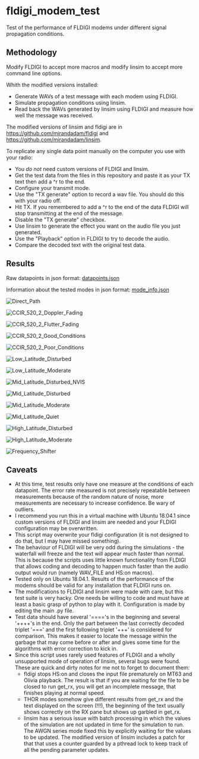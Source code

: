 # fldigi_modem_test
Test of the performance of FLDIGI modems under different signal propagation conditions.

## Methodology

Modify FLDIGI to accept more macros and modify linsim to accept more command line options.

Whith the modified versions installed:

* Generate WAVs of a test message with each modem using FLDIGI.
* Simulate propagation conditions using linsim.
* Read back the WAVs generated by linsim using FLDIGI and measure how well the message was received.

The modified versions of linsim and fldigi are in https://github.com/mirandadam/fldigi and https://github.com/mirandadam/linsim.


To replicate any single data point manually on the computer you use with your radio:
* You _do not_ need custom versions of FLDIGI and linsim.
* Get the test data from the files in this repository and paste it as your TX text then add a ^r to the end.
* Configure your transmit mode.
* Use the "TX generate" option to record a wav file. You should do this with your radio off.
* Hit TX. If you remembered to add a ^r to the end of the data FLDIGI will stop transmitting at the end of the message.
* Disable the "TX generate" checkbox.
* Use linsim to generate the effect you want on the audio file you just generated.
* Use the "Playback" option in FLDIGI to try to decode the audio.
* Compare the decoded text with the original test data.

## Results

Raw datapoints in json format: [datapoints.json](results/datapoints.json)

Information about the tested modes in json format: [mode_info.json](results/mode_info.json)


![Direct_Path](results/Direct_Path.png)


![CCIR_520_2_Doppler_Fading](results/CCIR_520_2_Doppler_Fading.png)

![CCIR_520_2_Flutter_Fading](results/CCIR_520_2_Flutter_Fading.png)

![CCIR_520_2_Good_Conditions](results/CCIR_520_2_Good_Conditions.png)

![CCIR_520_2_Poor_Conditions](results/CCIR_520_2_Poor_Conditions.png)


![Low_Latitude_Disturbed](results/Low_Latitude_Disturbed.png)

![Low_Latitude_Moderate](results/Low_Latitude_Moderate.png)

![Mid_Latitude_Disturbed_NVIS](results/Mid_Latitude_Disturbed_NVIS.png)

![Mid_Latitude_Disturbed](results/Mid_Latitude_Disturbed.png)

![Mid_Latitude_Moderate](results/Mid_Latitude_Moderate.png)

![Mid_Latitude_Quiet](results/Mid_Latitude_Quiet.png)

![High_Latitude_Disturbed](results/High_Latitude_Disturbed.png)

![High_Latitude_Moderate](results/High_Latitude_Moderate.png)

![Frequency_Shifter](results/Frequency_Shifter.png)

## Caveats

* At this time, test results only have one measure at the conditions of each datapoint. The error rate measured is not precisely repeatable between measurements because of the random nature of noise, more measurements are necessary to increase confidence. Be wary of outliers.
* I recommend you run this in a virtual machine with Ubuntu 18.04.1 since custom versions of FLDIGI and linsim are needed and your FLDIGI configuration may be overwritten.
* This script may overwrite your fldigi configuration (it is not designed to do that, but I may have missed something).
* The behaviour of FLDIGI will be very odd during the simulations - the waterfall will freeze and the text will appear much faster than normal. This is because the scripts uses little known functionality from FLDIGI that allows coding and decoding to happen much faster than the audio output would run (namely WAV_FILE and HS:on macros).
* Tested only on Ubuntu 18.04.1. Results of the performance of the modems should be valid for any installation that FLDIGI runs on.
* The modifications to FLDIGI and linsim were made with care, but this test suite is very hacky. One needs be willing to code and must have at least a basic grasp of python to play with it. Configuration is made by editing the main .py file.
* Test data should have several '===='s in the beginning and several '++++'s in the end. Only the part between the last correctly decoded triplet '===' and the first following triplet '+++' is considered for comparison. This makes it easier to locate the message within the garbage that may come before or after and gives some time for the algorithms with error correction to kick in.
* Since this script uses rarely used features of FLDIGI and a wholly unsupported mode of operation of linsim, several bugs were found. These are quick and dirty notes for me not to forget to document them:
    * fldigi stops HS:on and closes the input file prematurely on MT63 and Olivia playback. The result is that if you are waiting for the file to be closed to run get_rx, you will get an incomplete message, that finishes playing at normal speed.
    * THOR modes somehow give different results from get_rx and the text displayed on the screen (!!!), the beginning of the text usually shows correctly on the RX pane but shows up garbled in get_rx.
    * linsim has a serious issue with batch processing in which the values of the simulation are not updated in time for the simulation to run. The AWGN series mode fixed this by explicitly waiting for the values to be updated. The modified version of linsim includes a patch for that that uses a counter guarded by a pthread lock to keep track of all the pending parameter updates.
